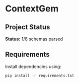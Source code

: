 # ContextGem

## Project Status

**Status:** 1/8 schemas parsed 


## Requirements
Install dependencies using:
```bash
pip install -r requirements.txt
```


